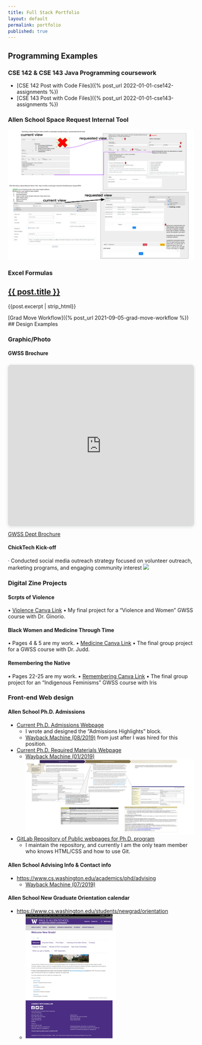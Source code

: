 ```yaml
---
title: Full Stack Portfolio
layout: default
permalink: portfolio
published: true
---
```


## Programming Examples
### CSE 142 & CSE 143 Java Programming coursework
- [CSE 142 Post with Code Files]({% post_url 2022-01-01-cse142-assignments %})
- [CSE 143 Post with Code Files]({% post_url 2022-01-01-cse143-assignments %})

### Allen School Space Request Internal Tool
![Google Drawing of Space Request Internal Tool Updates](/assets/images/space-request.svg)

### Excel Formulas
<div class="article-list">
  <h2><a href="{% post_url 2021-09-05-grad-move-workflow %}">{{ post.title }}</a></h2>
  <p>{{post.excerpt | strip_html}}</p>
</div>
[Grad Move Workflow]({% post_url 2021-09-05-grad-move-workflow %})
## Design Examples

### Graphic/Photo

#### GWSS Brochure
<div style="position: relative; width: 100%; height: 0; padding-top: 77.2727%;
 padding-bottom: 48px; box-shadow: 0 2px 8px 0 rgba(63,69,81,0.16); margin-top: 1.6em; margin-bottom: 0.9em; overflow: hidden;
 border-radius: 8px; will-change: transform;">
  <iframe loading="lazy" style="position: absolute; width: 100%; height: 100%; top: 0; left: 0; border: none; padding: 0;margin: 0;"
    src="https:&#x2F;&#x2F;www.canva.com&#x2F;design&#x2F;DADV1LhF5ZE&#x2F;view?embed" allowfullscreen="allowfullscreen" allow="fullscreen">
  </iframe>
</div>
<a href="https:&#x2F;&#x2F;www.canva.com&#x2F;design&#x2F;DADV1LhF5ZE&#x2F;view?utm_content=DADV1LhF5ZE&amp;utm_campaign=designshare&amp;utm_medium=embeds&amp;utm_source=link" target="_blank" rel="noopener">GWSS Dept Brochure</a>

#### ChickTech Kick-off
·	Conducted social media outreach strategy focused on volunteer outreach, marketing programs, and engaging community interest
![](https://www.canva.com/design/DADHUoqqxOc/CoLGscz9HbhgijClbLS39A/view?utm_content=DADHUoqqxOc)

### Digital Zine Projects
#### Scrpts of Violence
•	[Violence Canva Link](https://www.canva.com/design/DAC4DcX0fzA/qZ3C8eJU7GC5U0JRG-ba3g/view)
•	My final project for a “Violence and Women” GWSS course with Dr. Ginorio.
#### Black Women and Medicine Through Time
•	Pages 4 & 5 are my work.
•	[Medicine Canva Link](https://www.canva.com/design/DADLj4HF1_o/T7SKV7apuPOSKK4t3WP2Bw/view)
•	The final group project for a GWSS course with Dr. Judd.
#### Remembering the Native
•	Pages 22-25 are my work.
•	[Remembering Canva Link](https://www.canva.com/design/DADJH0MD1Y8/kJX9VQA0CGXr_kW5bBoQVg/view)
•	The final group project for an “Indigenous Feminisms” GWSS course with Iris

### Front-end Web design
#### Allen School Ph.D. Admissions
- [Current Ph.D. Admissions Webpage](https://www.cs.washington.edu/academics/phd/admissions)
  - I wrote and designed the “Admissions Highlights” block.
  - [Wayback Machine (08/2019)](https://web.archive.org/web/20190826223420/www.cs.washington.edu/academics/phd/admissions) from just after I was hired for this position.
- [Current Ph.D. Required Materials Webpage](https://www.cs.washington.edu/academics/phd/admissions/required-materials)
  - [Wayback Machine (01/2019)](https://web.archive.org/web/20190107083907/https:/www.cs.washington.edu/academics/phd/admissions/required-materials)
![Google Drawing of Graduate Program Admissions Process](/assets/images/admissions-mockup.svg)
- [GitLab Repository of Public webpages for Ph.D. program](https://gitlab.cs.washington.edu/ellean/phd-public)
  - I maintain the repository, and currently I am the only team member who knows HTML/CSS and how to use Git.
#### Allen School Advising Info & Contact info
- https://www.cs.washington.edu/academics/phd/advising
  - [Wayback Machine (07/2019)](https://web.archive.org/web/20190702080054/https:/www.cs.washington.edu/academics/phd/advising)
#### Allen School New Graduate Orientation calendar
- https://www.cs.washington.edu/students/newgrad/orientation
  - ![Wayback Machine didn’t crawl this site](/assets/images/orig-orientation.png)
